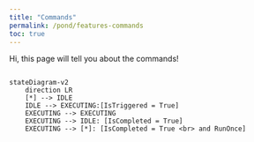 ```yaml
---
title: "Commands"
permalink: /pond/features-commands
toc: true
---
```


Hi, this page will tell you about the commands!

```mermaid

stateDiagram-v2
    direction LR
    [*] --> IDLE
    IDLE --> EXECUTING:[IsTriggered = True]
    EXECUTING --> EXECUTING
    EXECUTING --> IDLE: [IsCompleted = True]
    EXECUTING --> [*]: [IsCompleted = True <br> and RunOnce]
```